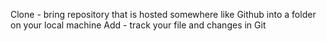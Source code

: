 Clone - bring repository that is hosted somewhere like Github into a folder on your local machine
Add - track your file and changes in Git
